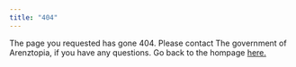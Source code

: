 ```yaml
---
title: "404"
---
```


The page you requested has gone 404. Please contact The government of Arenztopia, if you have any questions. Go back to the hompage [here.](https://www.arenztopia.com/)
